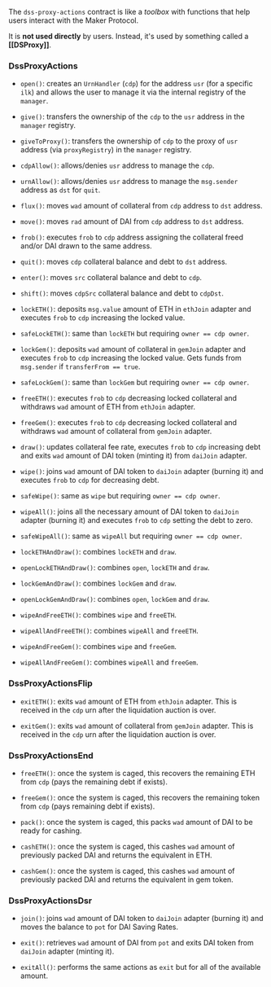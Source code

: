 The `dss-proxy-actions` contract is like a _toolbox_ with functions that help users interact with the Maker Protocol.

It is **not used directly** by users. Instead, it's used by something called a **[[DSProxy]]**.

### DssProxyActions

- `open()`: creates an `UrnHandler` (`cdp`) for the address `usr` (for a specific `ilk`) and allows the user to manage it via the internal registry of the `manager`.
    
- `give()`: transfers the ownership of the `cdp` to the `usr` address in the `manager` registry.
    
- `giveToProxy()`: transfers the ownership of `cdp` to the proxy of `usr` address (via `proxyRegistry`) in the `manager` registry.
    
- `cdpAllow()`: allows/denies `usr` address to manage the `cdp`.
    
- `urnAllow()`: allows/denies `usr` address to manage the `msg.sender` address as `dst` for `quit`.
    
- `flux()`: moves `wad` amount of collateral from `cdp` address to `dst` address.
    
- `move()`: moves `rad` amount of DAI from `cdp` address to `dst` address.
    
- `frob()`: executes `frob` to `cdp` address assigning the collateral freed and/or DAI drawn to the same address.
    
- `quit()`: moves `cdp` collateral balance and debt to `dst` address.
    
- `enter()`: moves `src` collateral balance and debt to `cdp`.
    
- `shift()`: moves `cdpSrc` collateral balance and debt to `cdpDst`.
    
- `lockETH()`: deposits `msg.value` amount of ETH in `ethJoin` adapter and executes `frob` to `cdp` increasing the locked value.
    
- `safeLockETH()`: same than `lockETH` but requiring `owner == cdp owner`.
    
- `lockGem()`: deposits `wad` amount of collateral in `gemJoin` adapter and executes `frob` to `cdp` increasing the locked value. Gets funds from `msg.sender` if `transferFrom == true`.
    
- `safeLockGem()`: same than `lockGem` but requiring `owner == cdp owner`.
    
- `freeETH()`: executes `frob` to `cdp` decreasing locked collateral and withdraws `wad` amount of ETH from `ethJoin` adapter.
    
- `freeGem()`: executes `frob` to `cdp` decreasing locked collateral and withdraws `wad` amount of collateral from `gemJoin` adapter.
    
- `draw()`: updates collateral fee rate, executes `frob` to `cdp` increasing debt and exits `wad` amount of DAI token (minting it) from `daiJoin` adapter.
    
- `wipe()`: joins `wad` amount of DAI token to `daiJoin` adapter (burning it) and executes `frob` to `cdp` for decreasing debt.
    
- `safeWipe()`: same as `wipe` but requiring `owner == cdp owner`.
    
- `wipeAll()`: joins all the necessary amount of DAI token to `daiJoin` adapter (burning it) and executes `frob` to `cdp` setting the debt to zero.
    
- `safeWipeAll()`: same as `wipeAll` but requiring `owner == cdp owner`.
    
- `lockETHAndDraw()`: combines `lockETH` and `draw`.
    
- `openLockETHAndDraw()`: combines `open`, `lockETH` and `draw`.
    
- `lockGemAndDraw()`: combines `lockGem` and `draw`.
    
- `openLockGemAndDraw()`: combines `open`, `lockGem` and `draw`.
    
- `wipeAndFreeETH()`: combines `wipe` and `freeETH`.
    
- `wipeAllAndFreeETH()`: combines `wipeAll` and `freeETH`.
    
- `wipeAndFreeGem()`: combines `wipe` and `freeGem`.
    
- `wipeAllAndFreeGem()`: combines `wipeAll` and `freeGem`.
    

### **DssProxyActionsFlip**

- `exitETH()`: exits `wad` amount of ETH from `ethJoin` adapter. This is received in the `cdp` urn after the liquidation auction is over.
    
- `exitGem()`: exits `wad` amount of collateral from `gemJoin` adapter. This is received in the `cdp` urn after the liquidation auction is over.
    

### **DssProxyActionsEnd**

- `freeETH()`: once the system is caged, this recovers the remaining ETH from `cdp` (pays the remaining debt if exists).
    
- `freeGem()`: once the system is caged, this recovers the remaining token from `cdp` (pays remaining debt if exists).
    
- `pack()`: once the system is caged, this packs `wad` amount of DAI to be ready for cashing.
    
- `cashETH()`: once the system is caged, this cashes `wad` amount of previously packed DAI and returns the equivalent in ETH.
    
- `cashGem()`: once the system is caged, this cashes `wad` amount of previously packed DAI and returns the equivalent in gem token.
    

### **DssProxyActionsDsr**

- `join()`: joins `wad` amount of DAI token to `daiJoin` adapter (burning it) and moves the balance to `pot` for DAI Saving Rates.
    
- `exit()`: retrieves `wad` amount of DAI from `pot` and exits DAI token from `daiJoin` adapter (minting it).
    
- `exitAll()`: performs the same actions as `exit` but for all of the available amount.
    
